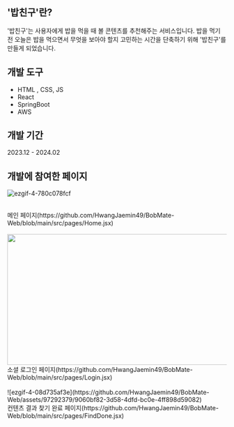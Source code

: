 ## '밥친구'란?
'밥친구'는 사용자에게 밥을 먹을 때 볼 콘텐츠를 추천해주는 서비스입니다. 밥을 먹기 전 오늘은 밥을 먹으면서 무엇을 보아야 할지 고민하는 시간을 단축하기 위해 '밥친구'를 만들게 되었습니다.<br/>

## 개발 도구
- HTML , CSS, JS
- React
- SpringBoot
- AWS <br/>


## 개발 기간
2023.12 - 2024.02<br/>

## 개발에 참여한 페이지
![ezgif-4-780c078fcf](https://github.com/HwangJaemin49/BobMate-Web/assets/97292379/0252dffd-4784-49b2-ab81-b6d95bad7cb5)

<br/>
메인 페이지(https://github.com/HwangJaemin49/BobMate-Web/blob/main/src/pages/Home.jsx)<br/><br/>
<img src="https://github.com/HwangJaemin49/BobMate-Web/assets/97292379/25918c90-79d9-45de-8f74-cd6eedcdfd5c" width = "600px" height = "300px" /><br/>
소셜 로그인 페이지(https://github.com/HwangJaemin49/BobMate-Web/blob/main/src/pages/Login.jsx)<br/><br/>
![ezgif-4-08d735af3e](https://github.com/HwangJaemin49/BobMate-Web/assets/97292379/9060bf82-3d58-4dfd-bc0e-4ff898d59082)<br/>
컨텐츠 결과 찾기 완료 페이지(https://github.com/HwangJaemin49/BobMate-Web/blob/main/src/pages/FindDone.jsx)<br/><br/>
